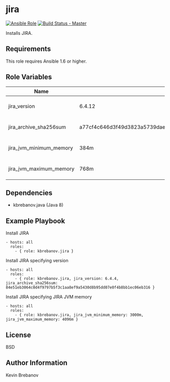 jira
====

[![Ansible Role](https://img.shields.io/ansible/role/3981.svg)](https://galaxy.ansible.com/list#/roles/3981)
[![Build Status - Master](https://travis-ci.org/juju4/ansible-jira.svg?branch=master)](https://travis-ci.org/juju4/ansible-jira)

Installs JIRA.

Requirements
------------

This role requires Ansible 1.6 or higher.

Role Variables
--------------

| Name                    | Default                                                          | Description                 |
|-------------------------|------------------------------------------------------------------|-----------------------------|
| jira_version            | 6.4.12                                                           | Version of JIRA to install  |
| jira_archive_sha256sum  | a77cf4c646d3f49d3823a5739daea0827adad1254dae1d1677c629e512a7afd4 | SHA 256 checksum of archive |
| jira_jvm_minimum_memory | 384m                                                             | JIRA JVM minimum memory     |
| jira_jvm_maximum_memory | 768m                                                             | JIRA JVM maximum memory     |

Dependencies
------------

- kbrebanov.java (Java 8)

Example Playbook
----------------

Install JIRA
```
- hosts: all
  roles:
    - { role: kbrebanov.jira }
```

Install JIRA specifying version
```
- hosts: all
  roles:
    - { role: kbrebanov.jira, jira_version: 6.4.4, jira_archive_sha256sum: 84e51eb3064c0d4f9797b5f3c1aa8ef9a5430d8b95dd07e0f4b8bb1ec06eb316 }
```

Install JIRA specifying JIRA JVM memory
```
- hosts: all
  roles:
    - { role: kbrebanov.jira, jira_jvm_minimum_memory: 3000m, jira_jvm_maximum_memory: 4096m }
```

License
-------

BSD

Author Information
------------------

Kevin Brebanov
